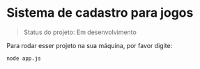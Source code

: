 # Sistema de cadastro para jogos

> Status do projeto: Em desenvolvimento

Para rodar esser projeto na sua máquina, por favor digite:

```
node app.js
```
